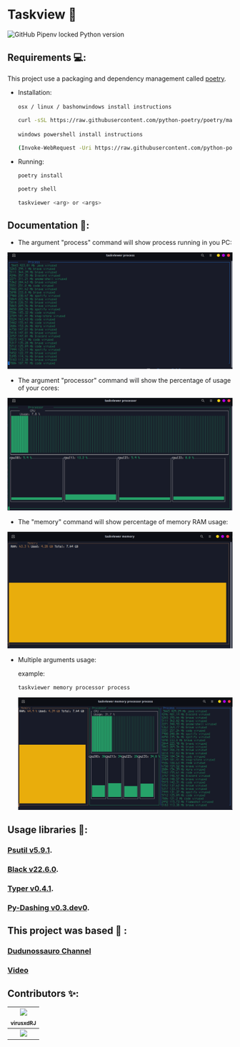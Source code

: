 # Taskview 	:mag_right:
![GitHub Pipenv locked Python version](https://img.shields.io/badge/Python-3.9%20%7C%203.10-blue)

## Requirements :computer::
This project use a packaging and dependency management called [poetry](https://python-poetry.org/).
- Installation:

    `osx / linux / bashonwindows install instructions
    `

    ```bash
    curl -sSL https://raw.githubusercontent.com/python-poetry/poetry/master/get-poetry.py | python -
    ```
    `
    windows powershell install instructions
    `
    ```bash
    (Invoke-WebRequest -Uri https://raw.githubusercontent.com/python-poetry/poetry/master/get-poetry.py -UseBasicParsing).Content | python -
    ```
- Running:
    ```bash
    poetry install
    ```
    ```bash
    poetry shell
    ```
    ```bash
    taskviewer <arg> or <args>
    ```

## Documentation :scroll::
- The argument "process" command will show process running in you PC:
 
 ![process_img](./taskview/pictures/process.png)

- The argument "processor" command will show the percentage of usage of your cores:

![processor_img](./taskview/pictures/processor.png)

- The "memory" command will show percentage of memory RAM usage:

![memory_img](./taskview/pictures/memory.png) 
 
- Multiple arguments usage:

    example:

    ```bash
    taskviewer memory processor process
    ```

    ![mult_img](./taskview/pictures/mult.png)

## Usage libraries :snake::
### [Psutil v5.9.1](https://psutil.readthedocs.io/en/latest/).
### [Black v22.6.0](https://pypi.org/project/black/).
### [Typer v0.4.1](https://typer.tiangolo.com/).
### [Py-Dashing v0.3.dev0](https://github.com/hemanthmalla/dashing).

## This project was based :handshake: :

### [Dudunossauro Channel](https://www.youtube.com/c/Dunossauro)
### [Video](https://www.youtube.com/watch?v=H32lpY8Jipo)

## Contributors :sparkles::
|[<img src="https://avatars.githubusercontent.com/u/73437916?v=4https://avatars.githubusercontent.com/u/73437916?v=4" width=115 > <br> <sub> virusxdRJ </sub>](https://github.com/joaooliveira247)|
|:---:|
|[<img src="https://cdn.jsdelivr.net/gh/devicons/devicon/icons/linkedin/linkedin-original.svg" width=25>](https://www.linkedin.com/in/joaooliveira247/) |
